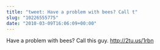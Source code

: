 ```yaml
---
title: "tweet: Have a problem with bees? Call t"
slug: "10226555775"
date: "2010-03-09T16:06:09+00:00"
---
```

Have a problem with bees? Call this guy. http://2tu.us/1rbn